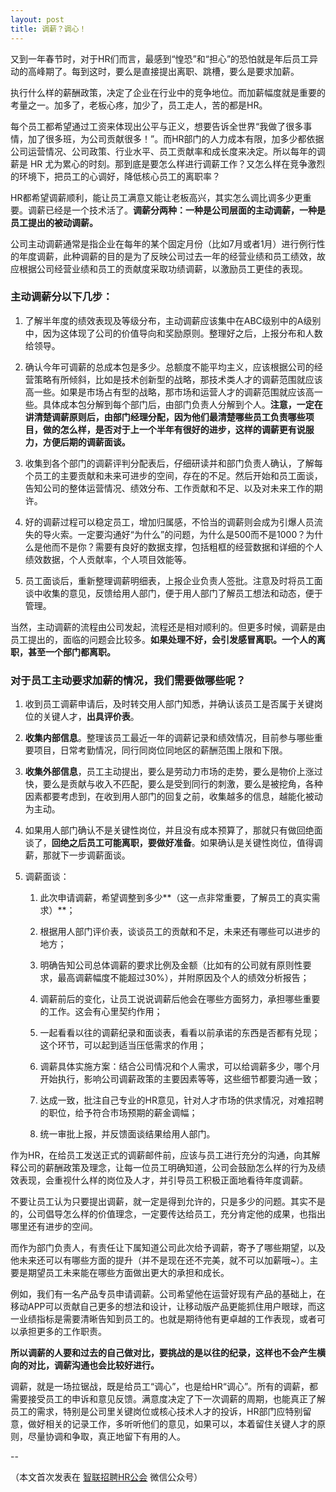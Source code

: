 ```yaml
---
layout: post
title: 调薪？调心！
---
```


又到一年春节时，对于HR们而言，最感到“惶恐”和“担心”的恐怕就是年后员工异动的高峰期了。每到这时，要么是直接提出离职、跳槽，要么是要求加薪。

执行什么样的薪酬政策，决定了企业在行业中的竞争地位。而加薪幅度就是重要的考量之一。加多了，老板心疼，加少了，员工走人，苦的都是HR。

每个员工都希望通过工资来体现出公平与正义，想要告诉全世界“我做了很多事情，加了很多班，为公司贡献很多！”。而HR部门的人力成本有限，加多少都依据公司运营情况、公司政策、行业水平、员工贡献率和成长度来决定。所以每年的调薪是 HR 尤为累心的时刻。那到底是要怎么样进行调薪工作？又怎么样在竞争激烈的环境下，把员工的心调好，降低核心员工的离职率？

HR都希望调薪顺利，能让员工满意又能让老板高兴，其实怎么调比调多少更重要。调薪已经是一个技术活了。**调薪分两种：一种是公司层面的主动调薪，一种是员工提出的被动调薪。**

<!--more-->

公司主动调薪通常是指企业在每年的某个固定月份（比如7月或者1月）进行例行性的年度调薪，此种调薪的目的是为了反映公司过去一年的经营业绩和员工绩效，故应根据公司经营业绩和员工的贡献度采取功绩调薪，以激励员工更佳的表现。

### <span class="color1">主动调薪分以下几步：</span>

1. 了解半年度的绩效表现及等级分布，主动调薪应该集中在ABC级别中的A级别中，因为这体现了公司的价值导向和奖励原则。整理好之后，上报分布和人数给领导。

2. 确认今年可调薪的总成本包是多少。总额度不能平均主义，应该根据公司的经营策略有所倾斜，比如是技术创新型的战略，那技术类人才的调薪范围就应该高一些。如果是市场占有型的战略，那市场和运营人才的调薪范围就应该高一些。具体成本包分解到每个部门后，由部门负责人分解到个人。<strong class="color2">注意，一定在讲清楚调薪原则后，由部门经理分配，因为他们最清楚哪些员工负责哪些项目，做的怎么样，是否对于上一个半年有很好的进步，这样的调薪更有说服力，方便后期的调薪面谈。</strong>

3. 收集到各个部门的调薪评判分配表后，仔细研读并和部门负责人确认，了解每个员工的主要贡献和未来可进步的空间，存在的不足。然后开始和员工面谈，告知公司的整体运营情况、绩效分布、工作贡献和不足、以及对未来工作的期许。

4. 好的调薪过程可以稳定员工，增加归属感，不恰当的调薪则会成为引爆人员流失的导火索。一定要沟通好“为什么”的问题，为什么是500而不是1000？为什么是他而不是你？需要有良好的数据支撑，包括粗框的经营数据和详细的个人绩效数据，个人贡献率，个人项目效能等。

5. 员工面谈后，重新整理调薪明细表，上报企业负责人签批。注意及时将员工面谈中收集的意见，反馈给用人部门，便于用人部门了解员工想法和动态，便于管理。

当然，主动调薪的流程由公司发起，流程还是相对顺利的。但更多时候，调薪是由员工提出的，面临的问题会比较多。**如果处理不好，会引发感冒离职。一个人的离职，甚至一个部门都离职。**

### <span class="color1">对于员工主动要求加薪的情况，我们需要做哪些呢？</span>

1. 收到员工调薪申请后，及时转交用人部门知悉，并确认该员工是否属于关键岗位的关键人才，**出具评价表**。

2. **收集内部信息**。整理该员工最近一年的调薪记录和绩效情况，目前参与哪些重要项目，日常考勤情况，同行同岗位同地区的薪酬范围上限和下限。

3. **收集外部信息**，员工主动提出，要么是劳动力市场的走势，要么是物价上涨过快，要么是贡献与收入不匹配，要么是受到同行的刺激，要么是被挖角，各种因素都要考虑到，在收到用人部门的回复之前，收集越多的信息，越能化被动为主动。

4. 如果用人部门确认不是关键性岗位，并且没有成本预算了，那就只有做回绝面谈了，**回绝之后员工可能离职，要做好准备**。如果确认是关键性岗位，值得调薪，那就下一步调薪面谈。

5. 调薪面谈：

	1. 此次申请调薪，希望调整到多少**（这一点非常重要，了解员工的真实需求）**； 

	2. 根据用人部门评价表，谈谈员工的贡献和不足，未来还有哪些可以进步的地方；

	3. 明确告知公司总体调薪的要求比例及金额（比如有的公司就有原则性要求，最高调薪幅度不能超过30%），并附原因及个人的绩效分析报告；

	4. 调薪前后的变化，让员工说说调薪后他会在哪些方面努力，承担哪些重要的工作。这会有心里契约作用；

	5. 一起看看以往的调薪纪录和面谈表，看看以前承诺的东西是否都有兑现；这个环节，可以起到适当压低需求的作用；

	6. 调薪具体实施方案：结合公司情况和个人需求，可以给调薪多少，哪个月开始执行，影响公司调薪政策的主要因素等等，这些细节都要沟通一致；

	7. 达成一致，批注自己专业的HR意见，针对人才市场的供求情况，对难招聘的职位，给予符合市场预期的薪金调幅；

	8. 统一审批上报，并反馈面谈结果给用人部门。

作为HR，在给员工发送正式的调薪邮件前，应该与员工进行充分的沟通，向其解释公司的薪酬政策及理念，让每一位员工明确知道，公司会鼓励怎么样的行为及绩效表现，会重视什么样的岗位及人才，并引导员工积极正面地看待年度调薪。

不要让员工认为只要提出调薪，就一定是得到允许的，只是多少的问题。其实不是的，公司倡导怎么样的价值理念，一定要传达给员工，充分肯定他的成果，也指出哪里还有进步的空间。

而作为部门负责人，有责任让下属知道公司此次给予调薪，寄予了哪些期望，以及他未来还可以有哪些方面的提升（并不是现在还不完美，就不可以加薪哦~）。主要是期望员工未来能在哪些方面做出更大的承担和成长。

例如，我们有一名产品专员申请调薪。公司希望他在运营好现有产品的基础上，在移动APP可以贡献自己更多的想法和设计，让移动版产品更能抓住用户眼球，而这一业绩指标是需要清晰告知到员工的。也就是期待他有更卓越的工作表现，或者可以承担更多的工作职责。

**所以调薪的人要和过去的自己做对比，要挑战的是以往的纪录，这样也不会产生横向的对比，调薪沟通也会比较好进行。**

调薪，就是一场拉锯战，既是给员工“调心”，也是给HR“调心”。所有的调薪，都需要接受员工的申诉和意见反馈。满意度决定了下一次调薪的周期，也能真正了解员工的需求，特别是公司里关键岗位或核心技术人才的投诉，HR部门应特别留意，做好相关的记录工作，多听听他们的意见，如果可以，本着留住关键人才的原则，尽量协调和争取，真正地留下有用的人。

--

（本文首次发表在 [智联招聘HR公会](http://mp.weixin.qq.com/s?__biz=MjM5OTU1MzY1Mg==&mid=402766211&idx=1&sn=08c0f2c2357b809ee01b1bb627e3d02a&scene=4#wechat_redirect) 微信公众号）
